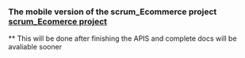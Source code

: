 ### The mobile version of the scrum_Ecommerce project [scrum_Ecomerce project](https://github.com/AhmedFouad60/scrum_Ecommerce "scrum_Ecomerce project")

** This will be done after finishing the APIS and complete docs will be avaliable sooner